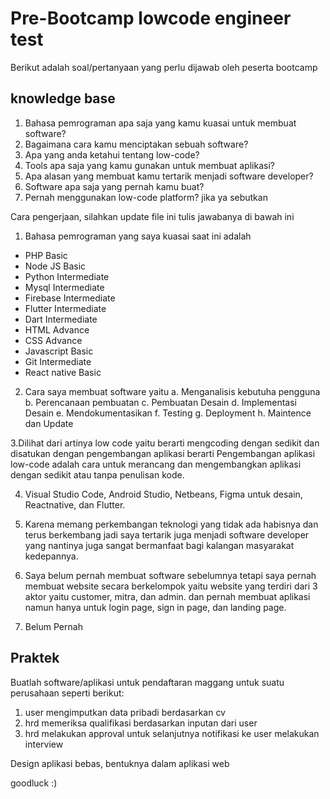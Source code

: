 # Pre-Bootcamp lowcode engineer test

Berikut adalah soal/pertanyaan yang perlu dijawab oleh peserta bootcamp

## knowledge base

1. Bahasa pemrograman apa saja yang kamu kuasai untuk membuat software?
2. Bagaimana cara kamu menciptakan sebuah software?
3. Apa yang anda ketahui tentang low-code?
4. Tools apa saja yang kamu gunakan untuk membuat aplikasi?
5. Apa alasan yang membuat kamu tertarik menjadi software developer?
6. Software apa saja yang pernah kamu buat?
7. Pernah menggunakan low-code platform? jika ya sebutkan

Cara pengerjaan, silahkan update file ini tulis jawabanya di bawah ini

1. Bahasa pemrograman yang saya kuasai saat ini adalah 
- PHP Basic
- Node JS Basic
- Python Intermediate
- Mysql Intermediate
- Firebase Intermediate
- Flutter Intermediate
- Dart Intermediate
- HTML Advance
- CSS Advance
- Javascript Basic
- Git Intermediate
- React native Basic

2. Cara saya membuat software yaitu 
a. Menganalisis kebutuha  pengguna 
b. Perencanaan pembuatan
c. Pembuatan Desain
d. Implementasi Desain
e. Mendokumentasikan
f. Testing 
g. Deployment
h. Maintence dan Update


3.Dilihat dari artinya low code yaitu berarti mengcoding dengan sedikit dan disatukan dengan pengembangan aplikasi berarti
Pengembangan aplikasi low-code adalah cara untuk merancang dan mengembangkan aplikasi dengan sedikit atau tanpa penulisan kode.

4. Visual Studio Code, Android Studio, Netbeans, Figma untuk desain, Reactnative, dan Flutter.


5. Karena memang perkembangan teknologi yang tidak ada habisnya dan terus berkembang jadi saya tertarik juga menjadi software developer yang nantinya juga sangat bermanfaat bagi kalangan masyarakat kedepannya.

6. Saya belum pernah membuat software sebelumnya tetapi saya pernah membuat website secara berkelompok yaitu website yang terdiri dari 3 aktor yaitu customer, mitra, dan admin. dan pernah membuat aplikasi namun hanya untuk login page, sign in page, dan landing page.

7. Belum Pernah

## Praktek

Buatlah software/aplikasi untuk pendaftaran maggang untuk suatu perusahaan seperti berikut:

1. user mengimputkan data pribadi berdasarkan cv
2. hrd memeriksa qualifikasi berdasarkan inputan dari user
3. hrd melakukan approval untuk selanjutnya notifikasi ke user melakukan interview

Design aplikasi bebas, bentuknya dalam aplikasi web

goodluck :)

